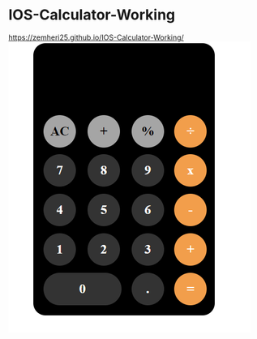 # IOS-Calculator-Working
https://zemheri25.github.io/IOS-Calculator-Working/
<img src = "mg/ios.PNG">
